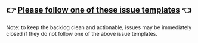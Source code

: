 ## 👉 [Please follow one of these issue templates](https://github.com/AcmeDevOps/verbose-fiesta/issues/new/choose) 👈

Note: to keep the backlog clean and actionable, issues may be immediately closed if they do not follow one of the above issue templates.
